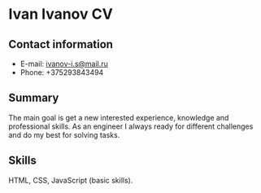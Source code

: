 # **Ivan Ivanov CV** 

## **Contact information** 
- E-mail: ivanov-i.s@mail.ru
- Phone: +375293843494

## **Summary** 
The main goal is get a new interested experience, knowledge and professional skills.
As an engineer I always ready for different challenges and do my best for solving tasks.

## **Skills**
HTML, CSS, JavaScript (basic skills).
